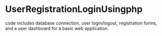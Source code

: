 # UserRegistrationLoginUsingphp
code includes database connection, user login/logout, registration forms, and a user dashboard for a basic web application.
